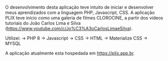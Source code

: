 O desenvolvimento desta aplicação teve intuito de iniciar e desenvolver meus aprendizados com a linguagem PHP, Javascript, CSS.
A aplicação PLIX teve início como uma galeria de filmes CLOROCINE, a partir dos vídeos tutoriais do João Carlos Lima e Silva (https://www.youtube.com/c/Jo%C3%A3oCarlosLimaeSilva). 

Utilizei:
-> PHP 8
-> Javascript
-> CSS
-> HTML
-> Materialize CSS
-> MYSQL

A aplicação atualmente esta hospedada em https://plix.app.br.


